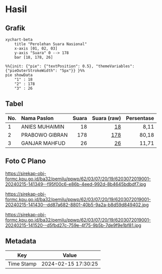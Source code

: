 # Hasil

## Grafik

```mermaid
xychart-beta
    title "Perolehan Suara Nasional"
    x-axis [01, 02, 03]
    y-axis "Suara" 0 --> 178
    bar [18, 178, 26]
```

```mermaid
%%{init: {"pie": {"textPosition": 0.5}, "themeVariables": {"pieOuterStrokeWidth": "5px"}} }%%
pie showData
    "1" : 18
    "2" : 178
    "3" : 26
```

## Tabel

| No. | Nama Paslon    | Suara | Suara (raw) | Persentase |
|:--- |:-------------- | -----:| -----------:| ----------:|
| 1   | ANIES MUHAIMIN | 18    | [18][p-1]   | 8,11       |
| 2   | PRABOWO GIBRAN | 178   | [178][p-2]  | 80,18      |
| 3   | GANJAR MAHFUD  | 26    | [26][p-3]   | 11,71      |


[p-1]: https://github.com/gigit-pemilu/pemilu-2024/blob/main/pilpres/hitung-suara/sub/62-kalimantan-tengah/sub/03-kapuas/sub/07-kapuas-murung/sub/2019-saka-binjai/sub/001-tps/sub/paslon-1.txt
[p-2]: https://github.com/gigit-pemilu/pemilu-2024/blob/main/pilpres/hitung-suara/sub/62-kalimantan-tengah/sub/03-kapuas/sub/07-kapuas-murung/sub/2019-saka-binjai/sub/001-tps/sub/paslon-2.txt
[p-3]: https://github.com/gigit-pemilu/pemilu-2024/blob/main/pilpres/hitung-suara/sub/62-kalimantan-tengah/sub/03-kapuas/sub/07-kapuas-murung/sub/2019-saka-binjai/sub/001-tps/sub/paslon-3.txt

## Foto C Plano

https://sirekap-obj-formc.kpu.go.id/ba32/pemilu/ppwp/62/03/07/20/19/6203072019001-20240215-141349--f95f00c6-e86b-4eed-992d-8b4645bdbdf7.jpg

https://sirekap-obj-formc.kpu.go.id/ba32/pemilu/ppwp/62/03/07/20/19/6203072019001-20240215-141430--dd87a682-8801-40b5-9a2a-b8d59d849402.jpg

https://sirekap-obj-formc.kpu.go.id/ba32/pemilu/ppwp/62/03/07/20/19/6203072019001-20240215-141520--d5fbd27c-759e-4f75-9b5b-7de9f9e1bf81.jpg


## Metadata

| Key        | Value               |
| ---------- | ------------------- |
| Time Stamp | 2024-02-15 17:30:25 |



